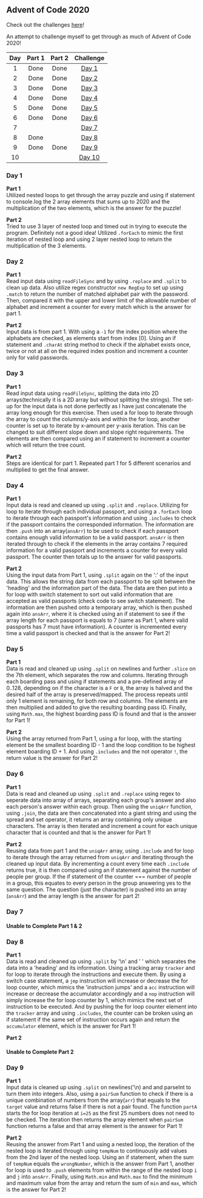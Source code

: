 ## Advent of Code 2020

Check out the challenges [here](https://adventofcode.com/2020/about)!

An attempt to challenge myself to get through as much of Advent of Code 2020!

|Day|Part 1|Part 2|Challenge|
|:-:|:----:|:----:|:-------:|
| 1 | Done | Done |[Day 1](https://adventofcode.com/2020/day/1)|
| 2 | Done | Done |[Day 2](https://adventofcode.com/2020/day/2)| 
| 3 | Done | Done |[Day 3](https://adventofcode.com/2020/day/3)|
| 4 | Done | Done |[Day 4](https://adventofcode.com/2020/day/4)|
| 5 | Done | Done |[Day 5](https://adventofcode.com/2020/day/5)|
| 6 | Done | Done |[Day 6](https://adventofcode.com/2020/day/6)|
| 7 |      |      |[Day 7](https://adventofcode.com/2020/day/7)|
| 8 | Done |      |[Day 8](https://adventofcode.com/2020/day/8)|
| 9 | Done | Done |[Day 9](https://adventofcode.com/2020/day/9)|
|10 |  |  |[Day 10](https://adventofcode.com/2020/day/10)|

### **Day 1**

**Part 1** <br>
Utilized nested loops to get through the array puzzle and using if statement to console.log the 2 array elements that sums up to 2020 and the multiplication of the two elements, which is the answer for the puzzle! <br>

**Part 2** <br>
Tried to use 3 layer of nested loop and timed out in trying to execute the program. Definitely not a good idea! Utilized `.forEach` to mimic the first iteration of nested loop and using 2 layer nested loop to return the multiplication of the 3 elements. <br>

### **Day 2**

**Part 1** <br>
Read input data using `readFileSync` and by using `.replace` and `.split` to clean up data. Also utilize regex constructor `new RegExp` to set up using `.match` to return the number of matched alphabet pair with the password. Then, compared it with the upper and lower limit of the allowable number of alphabet and increment a counter for every match which is the answer for part 1. <br>

**Part 2** <br>
Input data is from part 1. With using a `-1` for the index position where the alphabets are checked, as elements start from index [0]. Using an if statement and `.charAt` string method to check if the alphabet exists once, twice or not at all on the required index position and increment a counter only for valid passwords. <br>

### **Day 3**

**Part 1** <br>
Read input data using `readFileSync`, splitting the data into 2D arrays(technically it is a 2D array but without splitting the strings). The set-up for the input data is not done perfectly as I have just concatenate the array long enough for this exercise. Then used a for loop to iterate through the array to count the columns/y-axis and within the for loop, another counter is set up to iterate by x-amount per y-axis iteration. This can be changed to suit different slope down and slope right requirements. The elements are then compared using an if statement to increment a counter which will return the tree count. <br>

**Part 2** <br>
Steps are identical for part 1. Repeated part 1 for 5 different scenarios and multiplied to get the final answer. <br>

### **Day 4**

**Part 1** <br>
Input data is read and cleaned up using `.split` and `.replace`. Utilizing for loop to iterate through each individual passport, and using a `.forEach` loop to iterate through each passport's information and using `.includes` to check if the passport contains the corresponded information. The information are then `.push` into an array(`ansArr`) to be used to check if each passport contains enough valid information to be a valid passport. `ansArr` is then iterated through to check if the elements in the array contains 7 required information for a valid passport and increments a counter for every valid passport. The counter then totals up to the answer for valid passports. <br>

**Part 2** <br>
Using the input data from Part 1, using `.split` again on the ':' of the input data. This allows the string data from each passport to be split between the 'heading' and the information part of the data. The data are then put into a for loop with switch statement to sort out valid information that are accepted as valid passports (check code to see switch statement). The information are then pushed onto a temporary array, which is then pushed again into `ansArr`, where it is checked using an if statement to see if the array length for each passport is equals to  7 (same as Part 1, where valid passports has 7 must have information). A counter is incremented every time a valid passport is checked and that is the answer for Part 2! <br>

### **Day 5**

**Part 1** <br>
Data is read and cleaned up using `.split` on newlines and further `.slice` on the 7th element, which separates the row and columns. Iterating through each boarding pass and using if statements and a pre-defined array of 0..128, depending on if the character is a `F` or `B`, the array is halved and the desired half of the array is preserved/mapped. The process repeats until only 1 element is remaining, for both row and columns. The elements are then multiplied and added to give the resulting boarding pass ID. Finally, using `Math.max`, the highest boarding pass ID is found and that is the answer for Part 1! <br>

**Part 2** <br>
Using the array returned from Part 1, using a for loop, with the starting element be the smallest boarding ID - 1 and the loop condition to be highest element boarding ID + 1. And using `.includes` and the not operator `!`, the return value is the answer for Part 2! <br>

### **Day 6**

**Part 1** <br>
Data is read and cleaned up using `.split` and `.replace` using regex to seperate data into array of arrays, separating each group's answer and also each person's answer within each group. Then using the `uniqArr` function, using `.join`, the data are then concatenated into a giant string and using the spread and set operator, it returns an array containing only unique characters. The array is then iterated and increment a count for each unique character that is counted and that is the answer for Part 1! <br>

**Part 2** <br>
Reusing data from part 1 and the `uniqArr` array, using `.include` and for loop to iterate through the array returned from `uniqArr` and iterating through the cleaned up input data. By incrementing a count every time each `.include` returns true, it is then compared using an if statement against the number of people per group. If the if statement of the counter === number of people in a group, this equates to every person in the group answering yes to the same question. The question (just the character) is pushed into an array (`ansArr`) and the array length is the answer for part 2! <br>

### **Day 7**

#### **Unable to Complete Part 1 & 2** <br>

### **Day 8**

**Part 1** <br>
Data is read and cleaned up using `.split` by '\n' and ' ' which separates the data into a 'heading' and its information. Using a tracking array `tracker` and for loop to iterate through the instructions and execute them. By using a switch case statement, a `jmp` instruction will increase or decrease the for loop counter, which mimics the 'instruction jumps' and a `acc` instruction will increase or decrease the accumulator accordingly and a `nop` instruction will simply increase the for loop counter by 1, which mimics the next set of instruction to be executed. And by pushing the for loop counter element into the `tracker` array and using `.includes`, the counter can be broken using an if statement if the same set of instruction occurs again and return the `accumulator` element, which is the answer for Part 1! <br>

**Part 2** <br>
#### **Unable to Complete Part 2** <br>

### **Day 9**
**Part 1** <br>
Input data is cleaned up using `.split` on newlines('\n) and and parseInt to turn them into integers. Also, using a `pairSum` function to check if there is a unique combination of numbers from the array(`arr`) that equals to the `target` value and returns false if there is not a pair found. The function `partA` starts the for loop iteration at `i=25` as the first 25 numbers does not need to be checked. The iteration then returns the array element when `pairSum` function returns a false and that array element is the answer for Part 1! <br>

**Part 2** <br>
Reusing the answer from Part 1 and using a nested loop, the iteration of the nested loop is iterated through using `tempNum` to continuously add values from the 2nd layer of the nested loop. Using an if statement, when the sum of `tempNum` equals the `wrongNumber`, which is the answer from Part 1, another for loop is used to `.push` elements from within the range of the nested loop `i` and `j` into `ansArr`. Finally, using `Math.min` and `Math.max` to find the minimum and maximum value from the array and return the sum of `min` and `max`, which is the answer for Part 2! <br>
